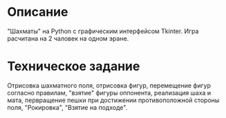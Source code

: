 # Описание
"Шахматы" на Python с графическим интерфейсом Tkinter. Игра расчитана на 2 чаловек на одном эране.

# Техническое задание
Отрисовка шахматного поля, отрисовка фигур, перемещение фигур согласно правилам, "взятие" фигуры оппонента, реализация шаха и мата, первращение пешки при достижении противоположной стороны поля, "Рокировка", "Взятие на подходе".

